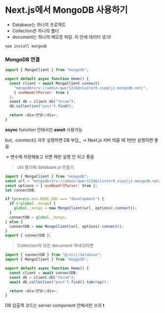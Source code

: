 # Next.js에서 MongoDB 사용하기

- Database는 하나의 프로젝트
- Collection은 하나의 폴더
- document는 하나의 메모장 파일. 이 안에 데이터 넣기!

```shell
npm install mongodb
```

### MongoDB 연결

```javascript
import { MongoClient } from "mongodb";

export default async function Home() {
  const client = await MongoClient.connect(
    "mongodb+srv://admin:qwer1234@cluster0.nspqljz.mongodb.net/",
    { useNewUrlParser: true }
  );
  const db = client.db("forum");
  db.collection("post").find();

  return <div>안녕</div>;
}
```

**async** function 안에서만 **await** 사용가능

but, .conntect() 자주 실행하면 DB 부담,, &rarr; Next.js 서버 띄울 때 1번만 실행하면 좋음

&rarr; 변수에 저장해놓고 쓰면 매번 실행 안 되고 좋음

> util 폴더에 database.js 만들기

```javascript
import { MongoClient } from "mongodb";
const url = "mongodb+srv://admin:qwer1234@cluster0.nspqljz.mongodb.net/";
const options = { useNewUrlParser: true };
let connectDB;

if (process.env.NODE_ENV === "development") {
  if (!global._mongo) {
    global._mongo = new MongoClient(url, options).connect();
  }
  connectDB = global._mongo;
} else {
  connectDB = new MongoClient(url, options).connect();
}
export { connectDB };
```

> Collection의 모든 document 꺼내오려면

```javascript
import { connectDB } from "@/util/database";
import { MongoClient } from "mongodb";

export default async function Home() {
  const client = await connectDB;
  const db = client.db("forum");
  await db.collection("post").find().toArray();

  return <div>안녕</div>;
}
```

DB 입출력 코드는 server component 안에서만 쓰자 ❗

